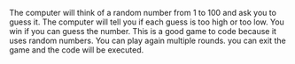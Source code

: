 The computer will think of a random number from 1 to 100 and ask you to guess it.
The computer will tell you if each guess is too high or too low. 
You win if you can guess the number.
This is a good game to code because it uses random numbers.
You can play again multiple rounds.
you can exit the game and the code will be executed.
